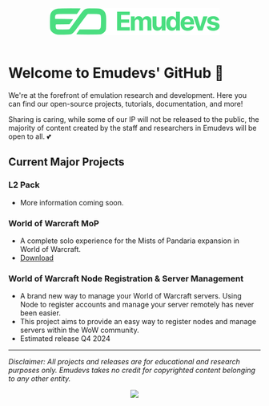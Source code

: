 <div style="text-align: center">
<img src="https://github.com/Emudevs-gg/.github/blob/main/profile/Logo_green.png">
</div>
<br />

# Welcome to Emudevs' GitHub 👋

We're at the forefront of emulation research and development. Here you can find our open-source projects, tutorials, documentation, and more!

Sharing is caring, while some of our IP will not be released to the public, the majority of content created by the staff and researchers in Emudevs will be open to all. 💕

## Current Major Projects

### L2 Pack

- More information coming soon.

### World of Warcraft MoP

- A complete solo experience for the Mists of Pandaria expansion in World of Warcraft.
- [Download](https://emudevs.gg/threads/wowemu-mists-of-pandaria-5-4-8-repack.8525/)

### World of Warcraft Node Registration & Server Management

- A brand new way to manage your World of Warcraft servers. Using Node to register accounts and manage your server remotely has never been easier.
- This project aims to provide an easy way to register nodes and manage servers within the WoW community.
- Estimated release Q4 2024

---

_Disclaimer: All projects and releases are for educational and research purposes only. Emudevs takes no credit for copyrighted content belonging to any other entity._

<div style="text-align: center">
<img src="https://github.com/Emudevs-gg/.github/blob/main/profile/Logomark_green.png)https://github.com/Emudevs-gg/.github/blob/main/profile/Logomark_green.png">
</div>
